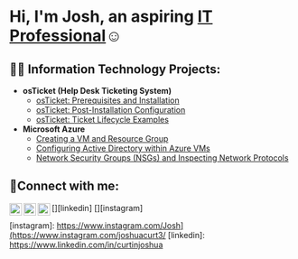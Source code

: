 <h1>Hi, I'm Josh, an aspiring <a href="https://linkedin.com/in/Josh">IT Professional</a>☺</h1>

<h2>👨‍💻 Information Technology Projects:</h2>

- <b>osTicket (Help Desk Ticketing System)</b>
  - [osTicket: Prerequisites and Installation](https://github.com/JoshuaCurtin3/osticket-prereqs)
  - [osTicket: Post-Installation Configuration](https://github.com/JoshuaCurtin3/post-install-config-osTicket)
  - [osTicket: Ticket Lifecycle Examples](https://github.com/JoshuaCurtin3/ticket-lifecycle)
- <b>Microsoft Azure</b>
  - [Creating a VM and Resource Group](https://github.com/JoshuaCurtin3/setup-azure-sub-and-resource)
  - [Configuring Active Directory within Azure VMs](https://github.com/JoshuaCurtin3/configure-AD)
  - [Network Security Groups (NSGs) and Inspecting Network Protocols](https://github.com/JoshuaCurtin3/azure-network-protocols)

<h2>🤳Connect with me:</h2>

[<img align="left" alt="Josh | Twitter" width="22px" src="https://cdn.jsdelivr.net/npm/simple-icons@v3/icons/twitter.svg" />][twitter]
[<img align="left" alt="Josh | LinkedIn" width="22px" src="https://cdn.jsdelivr.net/npm/simple-icons@v3/icons/linkedin.svg" />][linkedin]
[<img align="left" alt="Josh | Instagram" width="22px" src="https://cdn.jsdelivr.net/npm/simple-icons@v3/icons/instagram.svg" />][instagram]

[twitter]: https://twitter.com/Josh
[instagram]: https://www.instagram.com/Josh](https://www.instagram.com/joshuacurt3/
[linkedin]: https://www.linkedin.com/in/curtinjoshua
